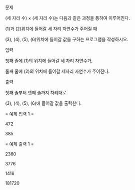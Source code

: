 문제

(세 자리 수) × (세 자리 수)는 다음과 같은 과정을 통하여 이루어진다.



(1)과 (2)위치에 들어갈 세 자리 자연수가 주어질 때 

(3), (4), (5), (6)위치에 들어갈 값을 구하는 프로그램을 작성하시오.

입력

첫째 줄에 (1)의 위치에 들어갈 세 자리 자연수가, 

둘째 줄에 (2)의 위치에 들어갈 세자리 자연수가 주어진다.


출력


첫째 줄부터 넷째 줄까지 차례대로 

(3), (4), (5), (6)에 들어갈 값을 출력한다.

= 예제 입력 1 =

472

385

= 예제 출력 1 =

2360

3776

1416

181720